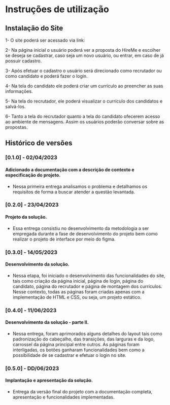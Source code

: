 # Instruções de utilização

## Instalação do Site

1- O site poderá ser acessado via link: 

2- Na página inicial o usuário poderá ver a proposta do HireMe e escolher se deseja se cadastrar, caso seja um novo usuário, ou entrar, em caso de já possuir cadastro.

3- Após efetuar o cadastro o usuário será direcionado como recrutador ou como candidato e poderá fazer o login. 

4- Na tela do candidato ele poderá criar um currículo ao preencher as suas informações.

5- Na tela do recrutador, ele poderá visualizar o currículo dos candidatos e salvá-los.

6- Tanto a tela do recrutador quanto a tela do candidato ofecerem acesso ao ambiente de mensagens. Assim os usuários poderão conversar sobre as propostas.


## Histórico de versões

### [0.1.0] - 02/04/2023
#### Adicionado a documentação com a descrição de contexto e especificação do projeto.
- Nessa primeira entrega analisamos o problema e detalhamos os requisitos de forma a buscar atender a questão levantada.

### [0.2.0] - 23/04/2023
#### Projeto da solução.
- Essa entrega consistiu no desenvolvimento da metodologia a ser empregada durante a fase de desenvolvimento do projeto bem como realizar o projeto de interface por meio do figma.

### [0.3.0] - 14/05/2023
#### Desenvolvimento da solução.
- Nessa etapa, foi iniciado o desenvolvimento das funcionalidades do site, tais como criação da página inicial, página de login, página do candidato, página do recrutador e página de montagem dos currículos. Nesse contexto, todas as páginas foram criadas apenas com a implementação de HTML e CSS, ou seja, um projeto estático.

### [0.4.0] - 11/06/2023
#### Desenvolvimento da solução - parte II.
- Nessa entrega, foram aprimorados alguns detalhes do layout tais como padronização do cabeçalho, das transições, das larguras e da logo, carrossel da página principal entre outros. As páginas foram interligadas, os botões ganharam funcionalidades bem como a possibilidade de se cadastrar e efetuar o login no site.

### [0.5.0] - DD/06/2023
#### Implantação e apresentação da solução.
- Entrega da versão final do projeto com a documentação completa, apresentação e funcionalidades implementadas.
